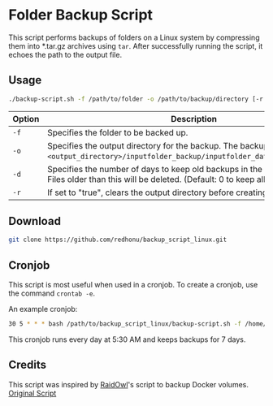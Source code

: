 # Folder Backup Script

This script performs backups of folders on a Linux system by compressing them into *.tar.gz archives using `tar`. After successfully running the script, it echoes the path to the output file.

## Usage

```bash
./backup-script.sh -f /path/to/folder -o /path/to/backup/directory [-r true/false] [-d <days_to_keep>]
```

| Option | Description                                                                                                          | Required | Default |
|--------|----------------------------------------------------------------------------------------------------------------------|----------|---------|
| `-f`   | Specifies the folder to be backed up.                                                                               | YES      | --      |
| `-o`   | Specifies the output directory for the backup. The backup will be saved as `<output_directory>/inputfolder_backup/inputfolder_date_and_time.tar.gz`. | YES      | --      |
| `-d`   | Specifies the number of days to keep old backups in the output directory. Files older than this will be deleted. (Default: 0 to keep all files) | NO       | 0       |
| `-r`   | If set to "true", clears the output directory before creating a new backup.                                         | NO       | false   |

## Download

```bash
git clone https://github.com/redhonu/backup_script_linux.git
```

## Cronjob

This script is most useful when used in a cronjob. To create a cronjob, use the command `crontab -e`.

An example cronjob:
```bash
30 5 * * * bash /path/to/backup_script_linux/backup-script.sh -f /home/user/important/data -o /home/user -d 7
```
This cronjob runs every day at 5:30 AM and keeps backups for 7 days.

## Credits

This script was inspired by [RaidOwl](https://www.youtube.com/@RaidOwl)'s script to backup Docker volumes. [Original Script](https://drive.google.com/file/d/143kR9FcSzUQkBLBf6sDfPbRzCDW3i1As/view?usp=sharing)

